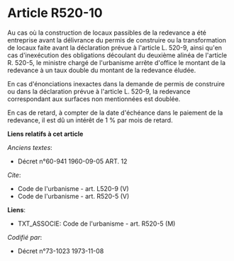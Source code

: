 # Article R520-10

Au cas où la construction de locaux passibles de la redevance a été entreprise avant la délivrance du permis de construire ou
la transformation de locaux faite avant la déclaration prévue à l'article L. 520-9, ainsi qu'en cas d'inexécution des
obligations découlant du deuxième alinéa de l'article R. 520-5, le ministre chargé de l'urbanisme arrête d'office le montant
de la redevance à un taux double du montant de la redevance éludée. 

En cas d'énonciations inexactes dans la demande de permis de construire ou dans la déclaration prévue à l'article L. 520-9,
la redevance correspondant aux surfaces non mentionnées est doublée. 

En cas de retard, à compter de la date d'échéance dans le paiement de la redevance, il est dû un intérêt de 1 % par mois de
retard.

**Liens relatifs à cet article**

_Anciens textes_:

  - Décret n°60-941 1960-09-05 ART. 12

_Cite_:

  - Code de l'urbanisme - art. L520-9 (V)
  - Code de l'urbanisme - art. R520-5 (V)

**Liens**:

  - TXT_ASSOCIE: Code de l'urbanisme - art. R520-5 (M)

_Codifié par_:

  - Décret n°73-1023 1973-11-08
